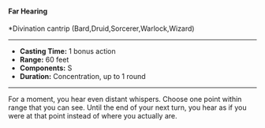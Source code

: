 #### Far Hearing
*Divination cantrip (Bard,Druid,Sorcerer,Warlock,Wizard)
___
- **Casting Time:** 1 bonus action
- **Range:** 60 feet
- **Components:** S
- **Duration:** Concentration, up to 1 round
---
For a moment, you hear even distant whispers. Choose one point within range that you can see. Until the end of your next turn, you hear as if you were at that point instead of where you actually are.
